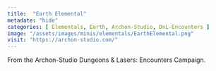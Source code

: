 ```yaml
---
title:  "Earth Elemental"
metadate: "hide"
categories: [ Elementals, Earth, Archon-Studio, DnL-Encounters ]
image: "/assets/images/minis/elementals/EarthElemental.png"
visit: "https://archon-studio.com/"
---
```

From the Archon-Studio Dungeons & Lasers: Encounters Campaign.